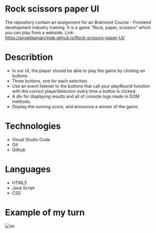 # Rock scissors paper UI
The repository contain an assignment for an Brainnest Course - Frontend development industry training.
It is a game "Rock, paper, scissors" which you can play from a webside. 
Link: https://angelikamarciniak.github.io/Rock-scissors-paper-UI/

# Describtion
- In our UI, the player should be able to play the game by clicking on buttons.
- Three buttons, one for each selection. 
- Use an event listener to the buttons that call your playRound function with the correct playerSelection every time a button is clicked. 
- A div for displaying results and all of console.logs made in DOM methods.
- Display the running score, and announce a winner of the game.

# Technologies
- Visual Studio Code
- Git
- Github

# Languages
- HTML5
- Java Script
- CSS


# Example of my turn
![ex](https://user-images.githubusercontent.com/104442170/181038441-a615d6a6-74ce-4de4-b35c-f8dbd50ce48e.png)
